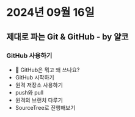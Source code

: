 # 2024년 09월 16일

## 제대로 파는 Git & GitHub - by 얄코

### GitHub 사용하기

- 🐰 GitHub은 뭐고 왜 쓰나요?
- GitHub 시작하기
- 원격 저장소 사용하기
- push와 pull
- 원격의 브랜치 다루기
- SourceTree로 진행해보기
